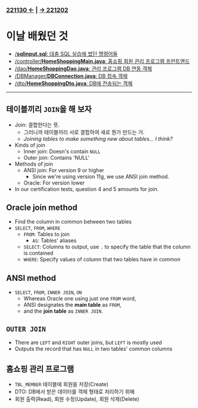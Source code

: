 ﻿### [221130 ←](/221125-221202_JAVA_AND_ORACLE/221130/) | [→ 221202](/221125-221202_JAVA_AND_ORACLE/221202/)

# 이날 배웠던 것

- [/**sqlinput.sql**: 대충 SQL 실습에 썼던 명령어들](/221125-221202_JAVA_AND_ORACLE/221201/javastudy/sqlinput.sql)
- [/controller/**HomeShoppingMain.java**: 홈쇼핑 회원 관리 프로그램 프런트엔드](/221125-221202_JAVA_AND_ORACLE/221201/javastudy/controller/HomeShoppingMain.java)
- [/dao/**HomeShoppingDao.java**: 관리 프로그램 DB 연동 객체](/221125-221202_JAVA_AND_ORACLE/221201/javastudy/dao/HomeShoppingDao.java)
- [/DBManager/**DBConnection.java**: DB 접속 객체](/221125-221202_JAVA_AND_ORACLE/221201/javastudy/DBManager/DBConnection.java)
- [/dto/**HomeShoppingDto.java**: DB에 전송되는 객체](/221125-221202_JAVA_AND_ORACLE/221201/javastudy/dto/HomeShoppingDto.java)

---

## 테이블끼리 `JOIN`을 해 보자

- Join: 결합한다는 뜻.
    - 그러니까 테이블끼리 서로 결합하여 새로 뭔가 만드는 거.
    - *Joining tables to make something new about tables... I think?*
- Kinds of join
    - Inner join: Doesn's contain `NULL`
    - Outer join: Contains 'NULL'
- Methods of join
    - ANSI join: For version 9 or higher
        - Since we're using version 11g, we use ANSI join method.
    - Oracle: For version lower
- In our certification tests, question 4 and 5 amounts for join.

## Oracle join method

- Find the column in common between two tables
- `SELECT`, `FROM`, `WHERE`
    - `FROM`: Tables to join
        - `AS`: Tables' aliases
    - `SELECT`: Columns to output, use `.` to specify the table that the column is contained
    - `WHERE`: Specify values of column that two tables have in common

## ANSI method

- `SELECT`, `FROM`, `INNER JOIN`, `ON`
    - Whereas Oracle one using just one `FROM` word,
    - ANSI designates the **main table** as `FROM`,
    - and the **join table** as `INNER JOIN`.

## `OUTER JOIN`

- There are `LEFT` and `RIGHT` outer joins, but `LEFT` is mostly used
- Outputs the record that has `NULL` in two tables' common columns

## 홈쇼핑 관리 프로그램

- `TBL_MEMBER` 테이블에 회원을 저장(Create)
- DTO: DB에서 받은 데이터를 객체 형태로 처리하기 위해
- 회원 출력(Read), 회원 수정(Update), 회원 삭제(Delete)